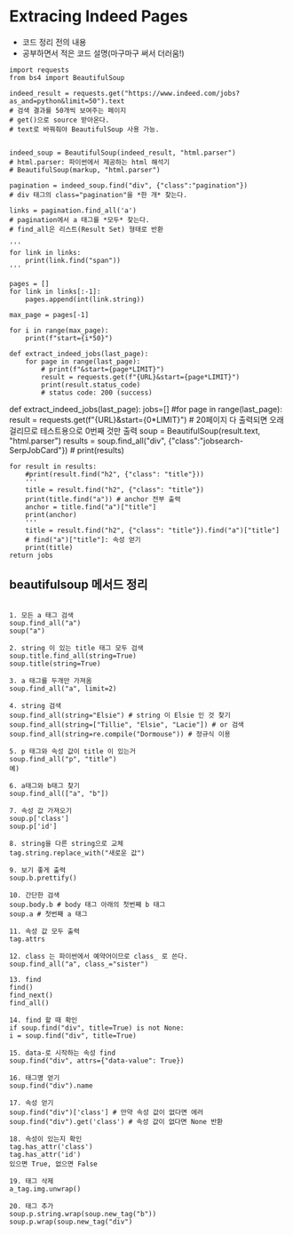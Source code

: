 # Extracing Indeed Pages
- 코드 정리 전의 내용
- 공부하면서 적은 코드 설명(마구마구 써서 더러움!)

```
import requests
from bs4 import BeautifulSoup

indeed_result = requests.get("https://www.indeed.com/jobs?as_and=python&limit=50").text
# 검색 결과를 50개씩 보여주는 페이지
# get()으로 source 받아온다. 
# text로 바꿔줘야 BeautifulSoup 사용 가능. 


indeed_soup = BeautifulSoup(indeed_result, "html.parser")
# html.parser: 파이썬에서 제공하는 html 해석기
# BeautifulSoup(markup, "html.parser")

pagination = indeed_soup.find("div", {"class":"pagination"})
# div 태그의 class="pagination"을 *한 개* 찾는다.

links = pagination.find_all('a')
# pagination에서 a 태그를 *모두* 찾는다. 
# find_all은 리스트(Result Set) 형태로 반환

'''
for link in links:
    print(link.find("span"))
'''

pages = []
for link in links[:-1]:
    pages.append(int(link.string))

max_page = pages[-1]

for i in range(max_page):
    print(f"start={i*50}")

```
```
def extract_indeed_jobs(last_page):
    for page in range(last_page):
        # print(f"&start={page*LIMIT}")
        result = requests.get(f"{URL}&start={page*LIMIT}")
        print(result.status_code)
        # status code: 200 (success)
```

def extract_indeed_jobs(last_page):
    jobs=[]
    #for page in range(last_page):
    result = requests.get(f"{URL}&start={0*LIMIT}") 
    # 20페이지 다 출력되면 오래걸리므로 테스트용으로 0번째 것만 출력
    soup = BeautifulSoup(result.text, "html.parser")
    results = soup.find_all("div", {"class":"jobsearch-SerpJobCard"})
    # print(results)

    for result in results:
        #print(result.find("h2", {"class": "title"}))
        '''
        title = result.find("h2", {"class": "title"})
        print(title.find("a")) # anchor 전부 출력
        anchor = title.find("a")["title"]
        print(anchor)
        '''
        title = result.find("h2", {"class": "title"}).find("a")["title"]
        # find("a")["title"]: 속성 얻기
        print(title)
    return jobs

## beautifulsoup 메서드 정리

```

1. 모든 a 태그 검색
soup.find_all("a")
soup("a")

2. string 이 있는 title 태그 모두 검색
soup.title.find_all(string=True)
soup.title(string=True)

3. a 태그를 두개만 가져옴
soup.find_all("a", limit=2)

4. string 검색
soup.find_all(string="Elsie") # string 이 Elsie 인 것 찾기
soup.find_all(string=["Tillie", "Elsie", "Lacie"]) # or 검색
soup.find_all(string=re.compile("Dormouse")) # 정규식 이용

5. p 태그와 속성 값이 title 이 있는거
soup.find_all("p", "title")
예)

6. a태그와 b태그 찾기
soup.find_all(["a", "b"])

7. 속성 값 가져오기
soup.p['class']
soup.p['id']

8. string을 다른 string으로 교체
tag.string.replace_with("새로운 값")

9. 보기 좋게 출력
soup.b.prettify()

10. 간단한 검색
soup.body.b # body 태그 아래의 첫번째 b 태그
soup.a # 첫번째 a 태그

11. 속성 값 모두 출력
tag.attrs

12. class 는 파이썬에서 예약어이므로 class_ 로 쓴다.
soup.find_all("a", class_="sister")

13. find
find()
find_next()
find_all()

14. find 할 때 확인
if soup.find("div", title=True) is not None:
i = soup.find("div", title=True)

15. data-로 시작하는 속성 find
soup.find("div", attrs={"data-value": True})

16. 태그명 얻기
soup.find("div").name

17. 속성 얻기
soup.find("div")['class'] # 만약 속성 값이 없다면 에러
soup.find("div").get('class') # 속성 값이 없다면 None 반환

18. 속성이 있는지 확인
tag.has_attr('class')
tag.has_attr('id')
있으면 True, 없으면 False

19. 태그 삭제
a_tag.img.unwrap()

20. 태그 추가
soup.p.string.wrap(soup.new_tag("b"))
soup.p.wrap(soup.new_tag("div")
```